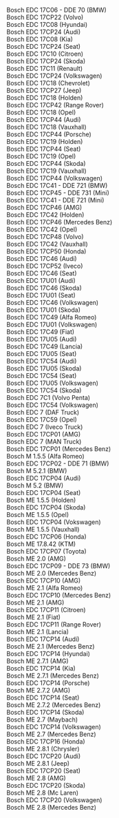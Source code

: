 <!-- TABLE OF CONTENTS -->
Bosch EDC 17C06 - DDE 70 (BMW)
<br/>Bosch EDC 17CP22 (Volvo)
<br/>Bosch EDC 17C08 (Hyundai)
<br/>Bosch EDC 17CP24 (Audi)
<br/>Bosch EDC 17C08 (Kia)
<br/>Bosch EDC 17CP24 (Seat)
<br/>Bosch EDC 17C10 (Citroen)
<br/>Bosch EDC 17CP24 (Skoda)
<br/>Bosch EDC 17C11 (Renault)
<br/>Bosch EDC 17CP24 (Volkswagen)
<br/>Bosch EDC 17C18 (Chevrolet)
<br/>Bosch EDC 17CP27 (Jeep)
<br/>Bosch EDC 17C18 (Holden)
<br/>Bosch EDC 17CP42 (Range Rover)
<br/>Bosch EDC 17C18 (Opel)
<br/>Bosch EDC 17CP44 (Audi)
<br/>Bosch EDC 17C18 (Vauxhall)
<br/>Bosch EDC 17CP44 (Porsche)
<br/>Bosch EDC 17C19 (Holden)
<br/>Bosch EDC 17CP44 (Seat)
<br/>Bosch EDC 17C19 (Opel)
<br/>Bosch EDC 17CP44 (Skoda)
<br/>Bosch EDC 17C19 (Vauxhall)
<br/>Bosch EDC 17CP44 (Volkswagen)
<br/>Bosch EDC 17C41 - DDE 721 (BMW)
<br/>Bosch EDC 17CP45 - DDE 731 (Mini)
<br/>Bosch EDC 17C41 - DDE 721 (Mini)
<br/>Bosch EDC 17CP46 (AMG)
<br/>Bosch EDC 17C42 (Holden)
<br/>Bosch EDC 17CP46 (Mercedes Benz)
<br/>Bosch EDC 17C42 (Opel)
<br/>Bosch EDC 17CP48 (Volvo)
<br/>Bosch EDC 17C42 (Vauxhall)
<br/>Bosch EDC 17CP50 (Honda)
<br/>Bosch EDC 17C46 (Audi)
<br/>Bosch EDC 17CP52 (Iveco)
<br/>Bosch EDC 17C46 (Seat)
<br/>Bosch EDC 17U01 (Audi)
<br/>Bosch EDC 17C46 (Skoda)
<br/>Bosch EDC 17U01 (Seat)
<br/>Bosch EDC 17C46 (Volkswagen)
<br/>Bosch EDC 17U01 (Skoda)
<br/>Bosch EDC 17C49 (Alfa Romeo)
<br/>Bosch EDC 17U01 (Volkswagen)
<br/>Bosch EDC 17C49 (Fiat)
<br/>Bosch EDC 17U05 (Audi)
<br/>Bosch EDC 17C49 (Lancia)
<br/>Bosch EDC 17U05 (Seat)
<br/>Bosch EDC 17C54 (Audi)
<br/>Bosch EDC 17U05 (Skoda)
<br/>Bosch EDC 17C54 (Seat)
<br/>Bosch EDC 17U05 (Volkswagen)
<br/>Bosch EDC 17C54 (Skoda)
<br/>Bosch EDC 7C1 (Volvo Penta)
<br/>Bosch EDC 17C54 (Volkswagen)
<br/>Bosch EDC 7 (DAF Truck)
<br/>Bosch EDC 17C59 (Opel)
<br/>Bosch EDC 7 (Iveco Truck)
<br/>Bosch EDC 17CP01 (AMG)
<br/>Bosch EDC 7 (MAN Truck)
<br/>Bosch EDC 17CP01 (Mercedes Benz)
<br/>Bosch M 1.5.5 (Alfa Romeo)
<br/>Bosch EDC 17CP02 - DDE 71 (BMW)
<br/>Bosch M 5.2.1 (BMW)
<br/>Bosch EDC 17CP04 (Audi)
<br/>Bosch M 5.2 (BMW)
<br/>Bosch EDC 17CP04 (Seat)
<br/>Bosch ME 1.5.5 (Holden)
<br/>Bosch EDC 17CP04 (Skoda)
<br/>Bosch ME 1.5.5 (Opel)
<br/>Bosch EDC 17CP04 (Vokswagen)
<br/>Bosch ME 1.5.5 (Vauxhall)
<br/>Bosch EDC 17CP06 (Honda)
<br/>Bosch ME 17.8.42 (KTM)
<br/>Bosch EDC 17CP07 (Toyota)
<br/>Bosch ME 2.0 (AMG)
<br/>Bosch EDC 17CP09 - DDE 73 (BMW)
<br/>Bosch ME 2.0 (Mercedes Benz)
<br/>Bosch EDC 17CP10 (AMG)
<br/>Bosch ME 2.1 (Alfa Romeo)
<br/>Bosch EDC 17CP10 (Mercedes Benz)
<br/>Bosch ME 2.1 (AMG)
<br/>Bosch EDC 17CP11 (Citroen)
<br/>Bosch ME 2.1 (Fiat)
<br/>Bosch EDC 17CP11 (Range Rover)
<br/>Bosch ME 2.1 (Lancia)
<br/>Bosch EDC 17CP14 (Audi)
<br/>Bosch ME 2.1 (Mercedes Benz)
<br/>Bosch EDC 17CP14 (Hyundai)
<br/>Bosch ME 2.7.1 (AMG)
<br/>Bosch EDC 17CP14 (Kia)
<br/>Bosch ME 2.7.1 (Mercedes Benz)
<br/>Bosch EDC 17CP14 (Porsche)
<br/>Bosch ME 2.7.2 (AMG)
<br/>Bosch EDC 17CP14 (Seat)
<br/>Bosch ME 2.7.2 (Mercedes Benz)
<br/>Bosch EDC 17CP14 (Skoda)
<br/>Bosch ME 2.7 (Maybach)
<br/>Bosch EDC 17CP14 (Volkswagen)
<br/>Bosch ME 2.7 (Mercedes Benz)
<br/>Bosch EDC 17CP16 (Honda)
<br/>Bosch ME 2.8.1 (Chrysler)
<br/>Bosch EDC 17CP20 (Audi)
<br/>Bosch ME 2.8.1 (Jeep)
<br/>Bosch EDC 17CP20 (Seat)
<br/>Bosch ME 2.8 (AMG)
<br/>Bosch EDC 17CP20 (Skoda)
<br/>Bosch ME 2.8 (Mc Laren)
<br/>Bosch EDC 17CP20 (Volkswagen)
<br/>Bosch ME 2.8 (Mercedes Benz)
<br/>
